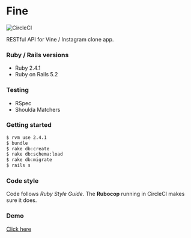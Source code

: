 # Fine

![CircleCI](https://img.shields.io/circleci/project/github/mrcnk/fine.svg)

RESTful API for Vine / Instagram clone app.

### Ruby / Rails versions

* Ruby 2.4.1
* Ruby on Rails 5.2

### Testing

* RSpec
* Shoulda Matchers

### Getting started

```sh
$ rvm use 2.4.1
$ bundle
$ rake db:create
$ rake db:schema:load
$ rake db:migrate
$ rails s
```

### Code style

Code follows *Ruby Style Guide*. The **Rubocop** running in CircleCI makes sure it does.

### Demo

[Click here](http://fine-api.herokuapp.com)
